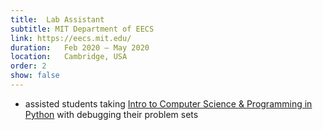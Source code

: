 ```yaml
---
title:  Lab Assistant
subtitle: MIT Department of EECS
link: https://eecs.mit.edu/
duration:   Feb 2020 – May 2020
location:   Cambridge, USA
order: 2
show: false
---
```


- assisted students taking [Intro to Computer Science & Programming in Python](https://sicp-s1.mit.edu/) with debugging their problem sets